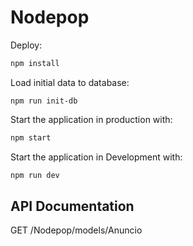 # Nodepop

Deploy:

```sh
npm install
```
Load initial data to database:

```
npm run init-db
```

Start the application in production  with:

```sh
npm start
```


Start the application in Development with:

```sh
npm run dev
```

## API Documentation

GET
/Nodepop/models/Anuncio




